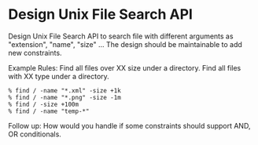 # Design Unix File Search API
Design Unix File Search API to search file with different arguments as "extension", "name", "size" ...
The design should be maintainable to add new constraints.

Example Rules:
Find all files over XX size under a directory.
Find all files with XX type under a directory.

```
% find / -name "*.xml" -size +1k
% find / -name "*.png" -size -1m
% find / -size +100m
% find / -name "temp-*"
```

Follow up: How would you handle if some constraints should support AND, OR conditionals.